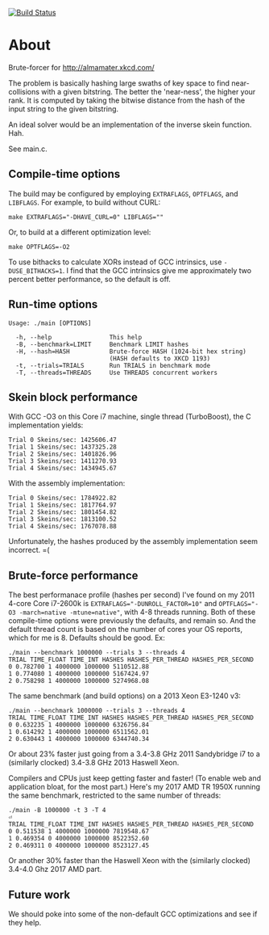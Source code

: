[![Build Status](https://travis-ci.org/cemeyer/xkcd-skein-brute.png?branch=master)](https://travis-ci.org/cemeyer/xkcd-skein-brute)

About
=====

Brute-forcer for http://almamater.xkcd.com/

The problem is basically hashing large swaths of key space to find
near-collisions with a given bitstring. The better the 'near-ness', the higher
your rank. It is computed by taking the bitwise distance from the hash of the
input string to the given bitstring.

An ideal solver would be an implementation of the inverse skein function. Hah.

See main.c.

Compile-time options
--------------------

The build may be configured by employing `EXTRAFLAGS`, `OPTFLAGS`, and
`LIBFLAGS`. For example, to build without CURL:

    make EXTRAFLAGS="-DHAVE_CURL=0" LIBFLAGS=""

Or, to build at a different optimization level:

    make OPTFLAGS=-O2

To use bithacks to calculate XORs instead of GCC intrinsics, use
`-DUSE_BITHACKS=1`. I find that the GCC intrinsics give me approximately two
percent better performance, so the default is off.

Run-time options
----------------

    Usage: ./main [OPTIONS]
    
      -h, --help                This help
      -B, --benchmark=LIMIT     Benchmark LIMIT hashes
      -H, --hash=HASH           Brute-force HASH (1024-bit hex string)
                                (HASH defaults to XKCD 1193)
      -t, --trials=TRIALS       Run TRIALS in benchmark mode
      -T, --threads=THREADS     Use THREADS concurrent workers


Skein block performance
-----------------------

With GCC -O3 on this Core i7 machine, single thread (TurboBoost), the C
implementation yields:

    Trial 0 Skeins/sec: 1425606.47
    Trial 1 Skeins/sec: 1437325.28
    Trial 2 Skeins/sec: 1401826.96
    Trial 3 Skeins/sec: 1411270.93
    Trial 4 Skeins/sec: 1434945.67

With the assembly implementation:

    Trial 0 Skeins/sec: 1784922.82
    Trial 1 Skeins/sec: 1817764.97
    Trial 2 Skeins/sec: 1801454.82
    Trial 3 Skeins/sec: 1813100.52
    Trial 4 Skeins/sec: 1767078.88

Unfortunately, the hashes produced by the assembly implementation seem
incorrect. =(

Brute-force performance
-----------------------

The best performanace profile (hashes per second) I've found on my 2011 4-core
Core i7-2600k is `EXTRAFLAGS="-DUNROLL_FACTOR=10"` and `OPTFLAGS="-O3
-march=native -mtune=native"`, with 4-8 threads running. Both of these
compile-time options were previously the defaults, and remain so. And the
default thread count is based on the number of cores your OS reports, which for
me is 8. Defaults should be good. Ex:

    ./main --benchmark 1000000 --trials 3 --threads 4
    TRIAL TIME_FLOAT TIME_INT HASHES HASHES_PER_THREAD HASHES_PER_SECOND
    0 0.782700 1 4000000 1000000 5110512.88
    1 0.774080 1 4000000 1000000 5167424.97
    2 0.758298 1 4000000 1000000 5274968.08

The same benchmark (and build options) on a 2013 Xeon E3-1240 v3:

    ./main --benchmark 1000000 --trials 3 --threads 4
    TRIAL TIME_FLOAT TIME_INT HASHES HASHES_PER_THREAD HASHES_PER_SECOND
    0 0.632235 1 4000000 1000000 6326756.84
    1 0.614292 1 4000000 1000000 6511562.01
    2 0.630443 1 4000000 1000000 6344740.34

Or about 23% faster just going from a 3.4-3.8 GHz 2011 Sandybridge i7 to
a (similarly clocked) 3.4-3.8 GHz 2013 Haswell Xeon.

Compilers and CPUs just keep getting faster and faster!  (To enable web and
application bloat, for the most part.)  Here's my 2017 AMD TR 1950X running
the same benchmark, restricted to the same number of threads:

    ./main -B 1000000 -t 3 -T 4                                                                             ⏎
    TRIAL TIME_FLOAT TIME_INT HASHES HASHES_PER_THREAD HASHES_PER_SECOND
    0 0.511538 1 4000000 1000000 7819548.67
    1 0.469354 0 4000000 1000000 8522352.60
    2 0.469311 0 4000000 1000000 8523127.45

Or another 30% faster than the Haswell Xeon with the (similarly clocked) 3.4-4.0
Ghz 2017 AMD part.

Future work
-----------

We should poke into some of the non-default GCC optimizations and see if they
help.
